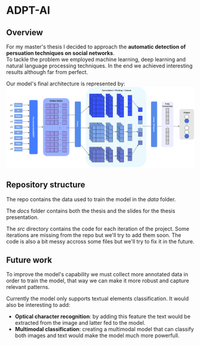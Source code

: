 # ADPT-AI

## Overview
For my master's thesis I decided to approach the **automatic detection of persuation techniques on social networks**.   
To tackle the problem we employed machine learning, deep learning and natural language processing techniques. In the end we achieved interesting results although far from perfect.

Our model's final architecture is represented by:
![Final model architecture](images/model-architecture.png)

## Repository structure
The repo contains the data used to train the model in the _data_ folder. 

The _docs_ folder contains both the thesis and the slides for the thesis presentation. 

The _src_ directory contains the code for each iteration of the project.
Some iterations are missing from the repo but we'll try to add them soon. The code is also a bit messy accross some files but we'll try to fix it in the future.

## Future work
To improve the model's capability we must collect more annotated data in order to train the model, that way we can make it more robust and capture relevant patterns.

Currently the model only supports textual elements classification. It would also be interesting to add:
- **Optical character recognition**: by adding this feature the text would be extracted from the image and latter fed to the model.
- **Multimodal classification**: creating a multimodal model that can classify both images and text would make the model much more powerfull. 